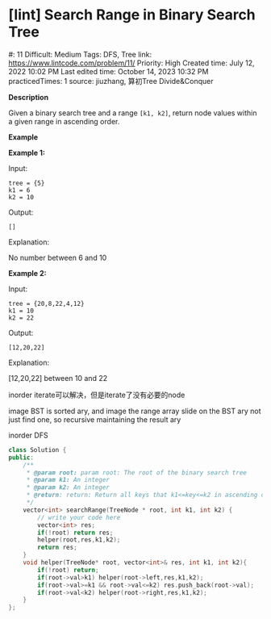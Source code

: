 # [lint] Search Range in Binary Search Tree

#: 11
Difficult: Medium
Tags: DFS, Tree
link: https://www.lintcode.com/problem/11/
Priority: High
Created time: July 12, 2022 10:02 PM
Last edited time: October 14, 2023 10:32 PM
practicedTimes: 1
source: jiuzhang, 算初Tree Divide&Conquer

**Description**

Given a binary search tree and a range `[k1, k2]`, return node values within a given range in ascending order.

**Example**

**Example 1:**

Input:

```
tree = {5}
k1 = 6
k2 = 10

```

Output:

```
[]

```

Explanation:

No number between 6 and 10

**Example 2:**

Input:

```
tree = {20,8,22,4,12}
k1 = 10
k2 = 22

```

Output:

```
[12,20,22]

```

Explanation:

[12,20,22] between 10 and 22

inorder iterate可以解决，但是iterate了没有必要的node

image BST is sorted ary, and image the range array slide on the BST ary
not just find one, so recursive maintaining the result ary

inorder DFS

```cpp
class Solution {
public:
    /**
     * @param root: param root: The root of the binary search tree
     * @param k1: An integer
     * @param k2: An integer
     * @return: return: Return all keys that k1<=key<=k2 in ascending order
     */
    vector<int> searchRange(TreeNode * root, int k1, int k2) {
        // write your code here
        vector<int> res;
        if(!root) return res;
        helper(root,res,k1,k2);
        return res;
    }
    void helper(TreeNode* root, vector<int>& res, int k1, int k2){
        if(!root) return;
        if(root->val>k1) helper(root->left,res,k1,k2);
        if(root->val>=k1 && root->val<=k2) res.push_back(root->val);
        if(root->val<k2) helper(root->right,res,k1,k2);
    }
};
```
